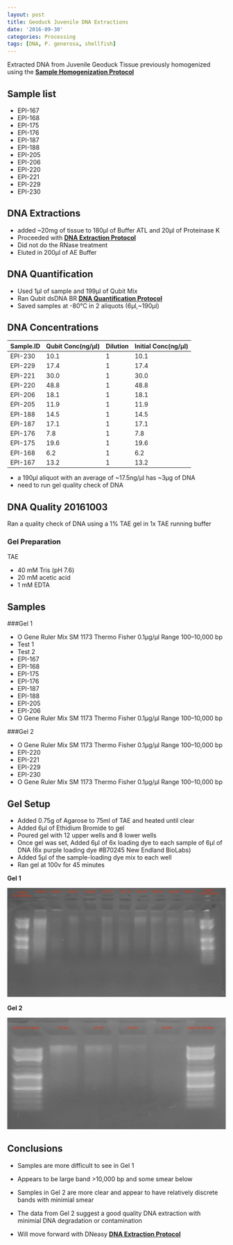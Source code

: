 ```yaml
---
layout: post
title: Geoduck Juvenile DNA Extractions
date: '2016-09-30'
categories: Processing
tags: [DNA, P. generosa, shellfish]
---
```


Extracted DNA from Juvenile Geoduck Tissue previously homogenized using the [**Sample Homogenization Protocol**](https://hputnam.github.io/Putnam_Lab_Notebook/Homogenization-N2-protocol/)

## Sample list    
* EPI-167
* EPI-168 
* EPI-175
* EPI-176
* EPI-187
* EPI-188
* EPI-205
* EPI-206
* EPI-220
* EPI-221
* EPI-229
* EPI-230   

## DNA Extractions 
* added ~20mg of tissue to 180µl of Buffer ATL and 20µl of Proteinase K
* Proceeded with [**DNA Extraction Protocol**](https://hputnam.github.io/Putnam_Lab_Notebook/DNA-Extraction-Protocol/)
* Did not do the RNase treatment
* Eluted in 200µl of AE Buffer

## DNA Quantification 
* Used 1µl of sample and 199µl of Qubit Mix
* Ran Qubit dsDNA BR [**DNA Quantification Protocol**](https://hputnam.github.io/Putnam_Lab_Notebook/Qubit_BR_DNA_Protocol/)
* Saved samples at -80°C in 2 aliquots (6µl,~190µl)

## DNA Concentrations  

**Sample.ID** | **Qubit Conc(ng/µl)** | **Dilution** | **Initial Conc(ng/µl)**
 ---|---|---|---
 EPI-230 | 10.1 | 1 | 10.1 
 EPI-229 | 17.4 | 1 |17.4 
 EPI-221 | 30.0 | 1 | 30.0 
 EPI-220 | 48.8 | 1 | 48.8 
 EPI-206 | 18.1 | 1 | 18.1 
 EPI-205 | 11.9 | 1 | 11.9 
 EPI-188 | 14.5 | 1 | 14.5 
 EPI-187 | 17.1 | 1 | 17.1 
 EPI-176 | 7.8 | 1 | 7.8 
 EPI-175 | 19.6 | 1 | 19.6 
 EPI-168 | 6.2 | 1 | 6.2 
 EPI-167 | 13.2 | 1 | 13.2
 
* a 190µl aliquot with an average of ~17.5ng/µl has ~3µg of DNA
* need to run gel quality check of DNA

## DNA Quality 20161003
Ran a quality check of DNA using a 1% TAE gel in 1x TAE running buffer

### Gel Preparation
TAE  

* 40 mM Tris (pH 7.6) 
* 20 mM acetic acid
* 1 mM EDTA

## Samples  
  
###Gel 1  

* O Gene Ruler Mix SM 1173 Thermo Fisher 0.1µg/µl Range 100–10,000 bp
* Test 1
* Test 2
* EPI-167
* EPI-168 
* EPI-175
* EPI-176
* EPI-187
* EPI-188
* EPI-205
* EPI-206
* O Gene Ruler Mix SM 1173 Thermo Fisher 0.1µg/µl Range 100–10,000 bp

###Gel 2  

* O Gene Ruler Mix SM 1173 Thermo Fisher 0.1µg/µl Range 100–10,000 bp
* EPI-220
* EPI-221
* EPI-229
* EPI-230 
* O Gene Ruler Mix SM 1173 Thermo Fisher 0.1µg/µl Range 100–10,000 bp

## Gel Setup

* Added 0.75g of Agarose to 75ml of TAE and heated until clear
* Added 6µl of Ethidium Bromide to gel
* Poured gel with 12 upper wells and 8 lower wells
* Once gel was set, Added 6µl of 6x loading dye to each sample of 6µl of DNA (6x purple loading dye #B70245 New Endland BioLabs)
* Added 5µl of the sample-loading dye mix to each well
* Ran gel at 100v for 45 minutes
  
**Gel 1**  

![Gel 1](https://github.com/hputnam/project_juvenile_geoduck_OA/blob/master/Sample_Processing/Gels/20161003_DNA_Gel_1.jpeg?raw=true)

**Gel 2**  

![Gel 2](https://github.com/hputnam/project_juvenile_geoduck_OA/blob/master/Sample_Processing/Gels/20161003_DNA_Gel_2.jpeg?raw=true)

## Conclusions  
* Samples are more difficult to see in Gel 1
* Appears to be large band >10,000 bp and some smear below
* Samples in Gel 2 are more clear and appear to have relatively discrete bands with minimial smear
* The data from Gel 2 suggest a good quality DNA extraction with minimial DNA degradation or contamination  

* Will move forward with DNeasy [**DNA Extraction Protocol**](https://hputnam.github.io/Putnam_Lab_Notebook/DNA-Extraction-Protocol/)
 






